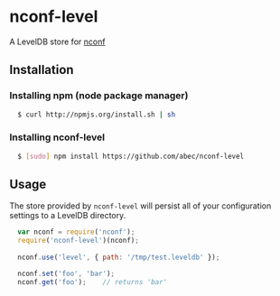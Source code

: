 # nconf-level
A LevelDB store for [nconf][0]

## Installation

### Installing npm (node package manager)
``` bash
  $ curl http://npmjs.org/install.sh | sh
```

### Installing nconf-level
``` bash
  $ [sudo] npm install https://github.com/abec/nconf-level
```

## Usage
The store provided by `nconf-level` will persist all of your configuration settings to a LevelDB directory.

``` js
  var nconf = require('nconf');
  require('nconf-level')(nconf);
  
  nconf.use('level', { path: '/tmp/test.leveldb' });

  nconf.set('foo', 'bar');
  nconf.get('foo');    // returns 'bar'
```

[0]: https://github.com/indexzero/nconf

